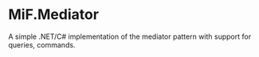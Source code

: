 # MiF.Mediator

A simple .NET/C# implementation of the mediator pattern with support for queries, commands.